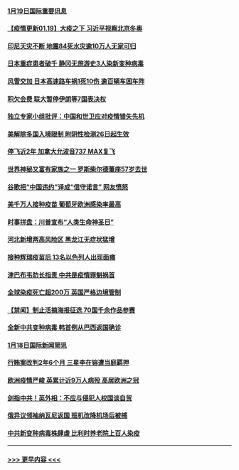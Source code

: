 #### [1月19日国际重要讯息](../pages/prog202/a103035312.md?t=01192051) 
#### [【疫情更新01.19】大疫之下 习近平视察北京冬奥](../pages/prog202/a103034335.md?t=01192051) 
#### [印尼天灾不断 地震84死水灾逾10万人无家可归](../pages/prog202/a103035267.md?t=01192051) 
#### [日本重症患者破千 静冈无旅游史3人染新变种病毒](../pages/prog202/a103035259.md?t=01192051) 
#### [风雪交加 日本高速路车祸1死10伤 逾百辆车困车阵](../pages/prog202/a103035250.md?t=01192051) 
#### [积欠会费 联大暂停伊朗等7国表决权](../pages/prog202/a103035141.md?t=01192051) 
#### [独立专家小组批评：中国和世卫应对疫情错失先机](../pages/prog202/a103035131.md?t=01192051) 
#### [美解除多国入境限制 附阴性检测26日起生效](../pages/prog202/a103035114.md?t=01192051) 
#### [停飞近2年 加拿大允波音737 MAX复飞](../pages/prog202/a103035089.md?t=01192051) 
#### [世界神秘又富有家族之一 罗斯柴尔德董座57岁去世](../pages/prog202/a103034920.md?t=01192051) 
#### [谷歌把“中国违约”译成“信守诺言” 网友愤怒](../pages/prog202/a103034962.md?t=01192051) 
#### [美千万人接种疫苗 葡萄牙欧洲感染率最高](../pages/prog202/a103034976.md?t=01192051) 
#### [时事拼盘：川普宣布“人类生命神圣日”](../pages/prog202/a103034943.md?t=01192051) 
#### [河北新增两高风险区 黑龙江无症状猛增](../pages/prog202/a103034807.md?t=01192051) 
#### [接种辉瑞疫苗后 13名以色列人出现面瘫](../pages/prog202/a103034889.md?t=01192051) 
#### [津巴布韦防长指责 中共是疫情罪魁祸首](../pages/prog202/a103034852.md?t=01192051) 
#### [全球染疫死亡超200万 英国严格边境管制](../pages/prog202/a103034781.md?t=01192051) 
#### [【禁闻】制止活摘海报征选 70国千余作品参赛](../pages/prog202/a103034743.md?t=01192051) 
#### [全新中共变种病毒 韩首例从巴西返国确诊](../pages/prog202/a103034588.md?t=01192051) 
#### [1月18日国际新闻简讯](../pages/prog202/a103034614.md?t=01192051) 
#### [行贿案改判2年6个月 三星李在镕遭当庭羁押](../pages/prog202/a103034533.md?t=01192051) 
#### [欧洲疫情严峻 英累计近9万人病殁 高居欧洲之冠](../pages/prog202/a103034434.md?t=01192051) 
#### [剑指中共！英外相：不应与侵犯人权国谈自贸](../pages/prog202/a103034489.md?t=01192051) 
#### [俄异议领袖纳瓦尼返国 班机改降机场后被捕](../pages/prog202/a103034416.md?t=01192051) 
#### [中共新变种病毒株肆虐 比利时养老院上百人染疫](../pages/prog202/a103034390.md?t=01192051) 

----
#### [ >>> 更早内容 <<< ](../indexes/prog202-earlier.md)

